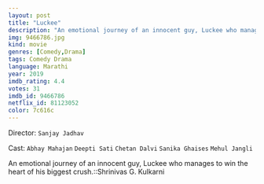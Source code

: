 ```yaml
---
layout: post
title: "Luckee"
description: "An emotional journey of an innocent guy, Luckee who manages to win the heart of his biggest crush.::Shrinivas G. Kulkarni.."
img: 9466786.jpg
kind: movie
genres: [Comedy,Drama]
tags: Comedy Drama 
language: Marathi
year: 2019
imdb_rating: 4.4
votes: 31
imdb_id: 9466786
netflix_id: 81123052
color: 7c616c
---
```

Director: `Sanjay Jadhav`  

Cast: `Abhay Mahajan` `Deepti Sati` `Chetan Dalvi` `Sanika Ghaises` `Mehul Jangli` 

An emotional journey of an innocent guy, Luckee who manages to win the heart of his biggest crush.::Shrinivas G. Kulkarni